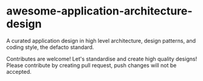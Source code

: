 # awesome-application-architecture-design
A curated application design in high level architecture, design patterns, and coding style, the defacto standard.

Contributes are welcome! Let's standardise and create high quality designs!
Please contribute by creating pull request, push changes will not be accepted.
